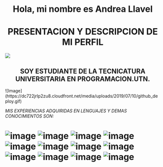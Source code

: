 <h1 align="center">Hola, mi nombre es Andrea Llavel</h1>
<h1 align="center"> PRESENTACION Y DESCRIPCION DE MI PERFIL</h1>
<p align="left"><img src="https://img.shields.io/badge/STATUS-EN%DESARROLLO-green"></p>
 <h2 align="center"> SOY ESTUDIANTE DE LA TECNICATURA UNIVERSITARIA EN PROGRAMACION.UTN.</h2>
![Image](https://dc722jrlp2zu8.cloudfront.net/media/uploads/2019/07/10/github_deploy.gif)

<em> MIS EXPERIENCIAS ADQUIRIDAS EN LENGUAJES Y DEMAS CONOCIMIENTOS SON: </em>


# ![image](https://github.com/AndreaLlavel/AndreaLlavel/assets/112596102/027addfe-1828-42a4-92e4-1a0f9dd72288) ![image](https://github.com/AndreaLlavel/AndreaLlavel/assets/112596102/ed1665be-d91e-44fd-acf6-d3b42c647817) ![image](https://github.com/AndreaLlavel/AndreaLlavel/assets/112596102/3c45bfb6-357b-4d08-a2a4-b0bca3df3542) ![image](https://github.com/AndreaLlavel/AndreaLlavel/assets/112596102/b334d2ee-96ab-4536-bf2f-8c8563835324) ![image](https://github.com/AndreaLlavel/AndreaLlavel/assets/112596102/b19dd6af-5604-4140-88d3-ea7df7164efb) ![image](https://github.com/AndreaLlavel/AndreaLlavel/assets/112596102/1c104d2f-3a9b-4f0a-a4d7-14bbed10bab1) ![image](https://github.com/AndreaLlavel/AndreaLlavel/assets/112596102/842f7866-29b6-4594-acbe-aecac6bf7d5e) ![image](https://github.com/AndreaLlavel/AndreaLlavel/assets/112596102/5fde43a8-ab61-4163-8404-6ea0df3e814f) ![image](https://github.com/AndreaLlavel/AndreaLlavel/assets/112596102/b646fdd0-4f72-432a-ae71-d8c9310a418a) ![image](https://github.com/AndreaLlavel/AndreaLlavel/assets/112596102/856f2a3d-6118-4a89-b9dc-bfc913e0f7ab) ![image](https://github.com/AndreaLlavel/AndreaLlavel/assets/112596102/c3ab32af-d523-426b-a044-ff875ef2b606) ![image](https://github.com/AndreaLlavel/AndreaLlavel/assets/112596102/312b0828-43f5-45dc-8ab7-ba8b0ee0797e) 











 

